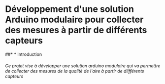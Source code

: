 # Développement d'une solution Arduino modulaire pour collecter des mesures à partir de différents capteurs 
##* * Introduction
###### Ce projet vise à développer une solution arduino modulaire qui va permettre de collecter des mesures de la qualité de l'aire à partir de diifférents capteurs
